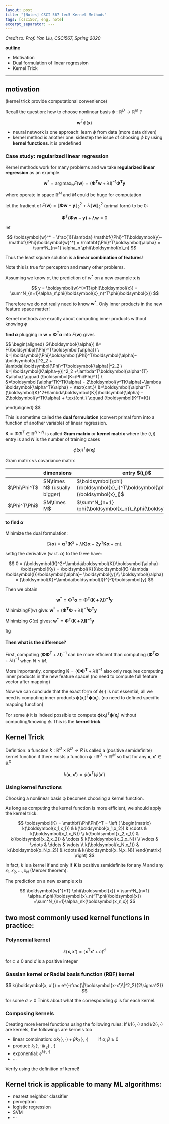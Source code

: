 ```yaml
---
layout: post
title: "[Notes] CSCI 567 lec5 Kernel Methods"
tags: [csci567, eng, note]
excerpt_separator: ---
---
```


*Credit to: Prof. Yan Liu, CSCI567, Spring 2020*

**outline**
- Motivation
- Dual formulation of linear regression
- Kernel Trick

---

## motivation
(kernel trick provide computational convenience)

Recall the question: how to choose nonlinear basis $\phi: \mathbb{R}^D \rightarrow \mathbb{R}^M$ ?

$$
\boldsymbol{w}^T\phi(\boldsymbol{x})
$$


- neural network is one approach: learn $\phi$ from data (more data driven)
- kernel method is another one: sidestep the issue of choosing $\phi$ by using **kernel functions**. it is predefined

### Case study: regularized linear regression
Kernel methods work for many problems and we take **regularized linear regression** as an example.

$$
\boldsymbol{w}^* =\arg\max_w F(\boldsymbol{w})
= (\boldsymbol{\Phi^Tw } + \lambda\boldsymbol{I})^{-1}\boldsymbol{\Phi^Ty}
$$

where operate in space $\mathbb{R}^M$ and $M$ could be huge for computation

let the fradient of $F(\boldsymbol{w})= \|\boldsymbol{\Phi w - y}\|^2_2 +\lambda \|\boldsymbol{w}\|^2_2$ (primal form) to be 0:

$$
\boldsymbol{\Phi^T(\Phi w - y)} + \lambda\boldsymbol{w} = 0
$$

let 

$$
\boldsymbol{w}^* = \frac{1}{\lambda} \mathbf{\Phi}^T(\boldsymbol{y}- \mathbf{\Phi}\boldsymbol{w}^*)
= \mathbf{\Phi}^T\boldsymbol{\alpha} = \sum^N_{n=1} \alpha_n \phi(\boldsymbol{x}_n)
$$

Thus the least square solution is **a linear combination of features**!

Note this is true for perceptron and many other problems. 

Assuming we know $\alpha$, the prediction of $w^*$ on a new example $\boldsymbol{x}$ is

$$
y = \boldsymbol{w}^{*T}\phi(\boldsymbol{x}) = \sum^N_{n=1}\alpha_n\phi(\boldsymbol{x}_n)^T\phi(\boldsymbol{x})
$$

Therefore we do not really need to know $\boldsymbol{w}^*$. Only inner products in the
new feature space matter!

Kernel methods are exactly about computing inner products without knowing $\phi$

**find $\alpha$**
plugging in $\boldsymbol{w} = \boldsymbol{\Phi}^T\boldsymbol{\alpha}$ into $F(\boldsymbol{w})$ gives

$$
\begin{aligned}
G(\boldsymbol{\alpha}) &= F(\boldsymbol{\Phi}^T\boldsymbol{\alpha}) \\
&=\|\boldsymbol{\Phi}\boldsymbol{\Phi}^T\boldsymbol{\alpha}-\boldsymbol{y}\|^2_2 + \lambda\|\boldsymbol{\Phi}^T\boldsymbol{\alpha}\|^2_2 \\
&=\|\boldsymbol{K\alpha-y}\|^2_2 +\lambda^T\boldsymbol{\alpha^{T} K\alpha} \qquad (\boldsymbol{K=\Phi\Phi}^T) \\
&=\boldsymbol{\alpha^TK^TK\alpha} - 2\boldsymbol{y^TK\alpha}+\lambda \boldsymbol{\alpha^TK\alpha} + \text{cnt.}\\
&=\boldsymbol{\alpha^T} (\boldsymbol{K}^2+\lambda\boldsymbol{K})\boldsymbol{\alpha} - 2\boldsymbol{y^TK\alpha} + \text{cnt.} \qquad (\boldsymbol{K^T=K})

\end{aligned}
$$

This is sometime called the **dual formulation** (convert primal form into a function of another variable) of linear regression.

$\boldsymbol{K}=\Phi\Phi^T \in \mathbb{R}^{N\times N}$ is called **Gram matrix** or **kernel matrix** where the $(i, j)$ entry is and $N$ is the number of training cases

$$
\phi(\boldsymbol{x}_i)^T\phi(\boldsymbol{x}_j)
$$

Gram matrix vs covariance matrix

<table>
  <thead>
    <tr>
      <th></th>
      <th>dimensions</th>
      <th>entry $(i,j)$ </th>
      <th>property</th>
    </tr>
  </thead>
  <tbody>
    <tr>
      <td>$\Phi\Phi^T$</td>
      <td>$N\times N$ (usually bigger)</td>
      <td>$\boldsymbol{\phi}(\boldsymbol{x}_i)^T\boldsymbol{\phi}(\boldsymbol{x}_j)$</td>
      <td rowspan="2">both are symmetric and positive semidefinite</td>
    </tr>
    <tr>
      <td>$\Phi^T\Phi$</td>
      <td> $M\times M$</td>
      <td>$\sum^N_{n=1} \phi(\boldsymbol{x_n})_i\phi(\boldsymbol{x}_n)_j$</td>
    </tr>
  </tbody>
</table>


<!-- |              | dimensions  | enty$(i,j)$                                                                | property                                     |
| ------------ | ----------- | -------------------------------------------------------------------------- | -------------------------------------------- |
| $\Phi\Phi^T$ | $N\times N$ (usually bigger)| $\boldsymbol{\phi}(\boldsymbol{x}_i)^T\boldsymbol{\phi}(\boldsymbol{x}_j)$ | both are symmetric and positive semidefinite |
| $\Phi^T\Phi$ | $M\times M$ | $\sum^N_{n=1} \phi(\boldsymbol{x_n})_i\phi(\boldsymbol{x}_n)_j$            | -->

#### to find $\alpha$

Minimize the dual formulation:

$$
G(\boldsymbol{\alpha})=\boldsymbol{\alpha^T} (\boldsymbol{K}^2+\lambda\boldsymbol{K})\boldsymbol{\alpha} - 2\boldsymbol{y^TK\alpha} + \text{cnt.} 
$$

settig the derivative (w.r.t. $\alpha$) to the 0 we have:

$$
0 = (\boldsymbol{K}^2+\lambda\boldsymbol{K})\boldsymbol{\alpha}-\boldsymbol{Ky} = \boldsymbol{K}((\boldsymbol{K}+\lambda \boldsymbol{I})\boldsymbol{\alpha}- \boldsymbol{y})\\
\boldsymbol{\alpha} = (\boldsymbol{K}+\lambda\boldsymbol{I})^{-1}\boldsymbol{y}
$$

Then we obtain

$$
\boldsymbol{w^*=\Phi^T\alpha=\Phi^T(K+\lambda I)^{-1}y}
$$

Minimizing$F(w)$ give: $\boldsymbol{w}^*=(\boldsymbol{\Phi^T\Phi } + \lambda\boldsymbol{I})^{-1}\boldsymbol{\Phi^Ty}$

Minimizing $G(\alpha)$ gives: $\boldsymbol{w^*=\Phi^T(K+\lambda I)^{-1}y}$

fig

#### Then what is the difference?
First, computing $(\boldsymbol{\Phi\Phi^T } + \lambda\boldsymbol{I})^{-1}$ can be more efficient than computing $(\boldsymbol{\Phi^T\Phi } + \lambda\boldsymbol{I})^{-1}$ when $N≤M$.

More importantly, computing $\boldsymbol{K}=(\boldsymbol{\Phi\Phi^T } + \lambda\boldsymbol{I})^{-1}$ also only requires computing inner products in the new feature space! (no need to compute full feature vector after mapping)

Now we can conclude that the exact form of $\phi(·)$ is not essential; all we need is computing inner products $\boldsymbol{\phi}(\boldsymbol{x}_i)^T\boldsymbol{\phi}(\boldsymbol{x}_j)$. (no need to defined specific mapping function)

For some $\phi$ it is indeed possible to compute $\boldsymbol{\phi}(\boldsymbol{x}_i)^T\boldsymbol{\phi}(\boldsymbol{x}_j)$ without computing/knowing $\phi$. This is the **kernel trick**.

## Kernel Trick

Definition: a function $k : \mathbb{R}^D × \mathbb{R}^D → R$ is called a (positive semidefinite) kernel function if there exists a function $\phi : \mathbb{R}^D → \mathbb{R}^M$ so that for any $\boldsymbol{x,x'} \in \mathbb{R}^D$

$$
k(\boldsymbol{x,x'}) = \phi(\boldsymbol{x}^T)\phi(\boldsymbol{x'})
$$

### Using kernel functions
Choosing a nonlinear basis φ becomes choosing a kernel function.

As long as computing the kernel function is more efficient, we should apply
the kernel trick.

$$
\boldsymbol{K} = \mathbf{\Phi\Phi}^T = \left (
\begin{matrix}
    k(\boldsymbol{x_1,x_1}) & k(\boldsymbol{x_1,x_2}) & \cdots & k(\boldsymbol{x_1,x_N}) \\
    k(\boldsymbol{x_2,x_1}) & k(\boldsymbol{x_2,x_2}) & \cdots & k(\boldsymbol{x_2,x_N}) \\
    \vdots & \vdots & \ddots & \vdots \\
     k(\boldsymbol{x_N,x_1}) & k(\boldsymbol{x_N,x_2}) & \cdots & k(\boldsymbol{x_N,x_N})
\end{matrix}
\right)
$$

In fact, $k$ is a kernel if and only if $\boldsymbol{K}$ is positive semidefinite for any $N$ and any $x_1, x_2, . . ., x_N$ (Mercer theorem).

The prediction on a new example $\boldsymbol{x}$ is 

$$
\boldsymbol{w}^{*T} \phi(\boldsymbol{x}) = \sum^N_{n=1} \alpha_n\phi(\boldsymbol{x}_n)^T\phi(\boldsymbol{x})
=\sum^N_{n=1}\alpha_nk(\boldsymbol{x_n,x})
$$

## two most commonly used kernel functions in practice:

### Polynomial kernel 

$$
 k(\boldsymbol{x, x'}) = (\boldsymbol{x^Tx'}+c)^d
$$

for $c\le0$ and $d$ is a positive integer

### Gassian kernel or Radial basis function (RBF) kernel

$$
k(\boldsymbol{x, x'}) = e^{-\frac{\|\boldsymbol{x-x'}\|^2_2}{2\sigma^2}}
$$

for some $\sigma>0$
Think about what the corresponding $\phi$ is for each kernel.

### Composing kernels

Creating more kernel functions using the following rules:
If $k1(·, ·)$ and $k2(·, ·)$ are kernels, the followings are kernels too
- linear combination: $αk_1(·, ·) + βk_2(·, ·) \qquad \text{if } α, β ≥ 0$ 
- product: $k_1(·,·)k_2(·,·)$
- exponential: $e^{k(·,·)}$
- ···

Verify using the definition of kernel!

## Kernel trick is applicable to many ML algorithms: 
- nearest neighbor classifier
- perceptron
- logistic regression
- SVM
- ···